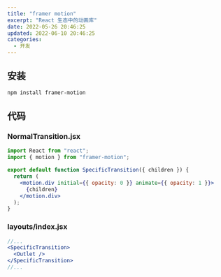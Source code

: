 ```yaml
---
title: "framer motion"
excerpt: "React 生态中的动画库"
date: 2022-05-26 20:46:25
updated: 2022-06-10 20:46:25
categories: 
  - 开发
---
```


## 安装

```bash
npm install framer-motion
```

## 代码

### NormalTransition.jsx

```jsx
import React from "react";
import { motion } from "framer-motion";

export default function SpecificTransition({ children }) {
  return (
    <motion.div initial={{ opacity: 0 }} animate={{ opacity: 1 }}>
      {children}
    </motion.div>
  );
}
```

### layouts/index.jsx

```jsx
//...
<SpecificTransition>
  <Outlet />
</SpecificTransition>
//...
```
